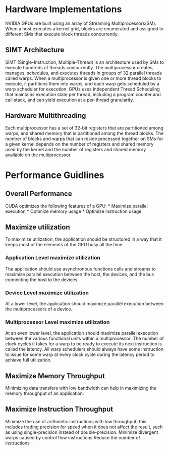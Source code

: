 # Hardware Implementations
NVIDIA GPUs are built using an array of Streaming Multiprocessors(SM).
When a host executes a kernel grid, blocks are enumerated and assigned to different SMs that execute block threads concurrently.
## SIMT Architecture 
SIMT (Single-Instruction, Multiple-Thread) is an architecture used by SMs to execute hundreds of threads concurrently.
The multiprocessor creates, manages, schedules, and executes threads in groups of 32 parallel threads called warps.
When a multiprocessor is given one or more thread blocks to execute, it partitions them into warps, and each warp gets scheduled by a warp scheduler for execution.
GPUs uses Independent Thread Scheduling that maintains execution state per thread, including a program counter and call stack, and can yield execution at a per-thread granularity.
## Hardware Multithreading 
Each multiprocessor has a set of 32-bit registers that are partitioned among warps, and shared memory that is partitioned among the thread blocks.
The number of blocks and warps that can reside processed together on SMs for a given kernel depends on the number of registers and shared memory used by the kernel and the number of registers and shared memory available on the multiprocessor.

# Performance Guidlines
## Overall Performance
CUDA optimizes the following features of a GPU: 
    * Maximize parallel execution 
    * Optimize memory usage 
    * Optimize instruction usage 
## Maximize utilization 
To maximize utilization, the application should be structured in a way that it keeps most of the elements of the GPU busy all the time. 
### Application Level maximize utilization 
The application should use asynchronous functions calls and streams to maximize parallel execution between the host, the devices, and the bus connecting the host to the devices. 
### Device Level maximize utilization 
At a lower level, the application should maximize parallel execution between the multiprocessors of a device. 
### Multiprocessor Level maximize utilization 
At an even lower level, the application should maximize parallel execution between the various functional units within a multiprocessor. 
The number of clock cycles it takes for a warp to be ready to execute its next instruction is called the latency.
All warp schedulers should always have some instruction to issue for some warp at every clock cycle during the latency period to achieve full utilization.
## Maximize Memory Throughput 
Minimizing data transfers with low bandwidth can help in maximizing the memory throughput of an application.
## Maximize Instruction Throughput 
Minimize the use of arithmetic instructions with low throughput; this includes trading precision for speed when it does not affect the result, such as using single-precision instead of double-precision.
Minimize divergent warps caused by control flow instructions 
Reduce the number of instructions
